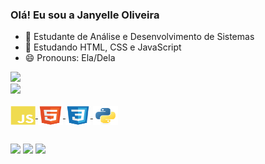 ### Olá! Eu sou a Janyelle Oliveira

- 🔭 Estudante de Análise e Desenvolvimento de Sistemas
- 🌱 Estudando HTML, CSS e JavaScript
- 😄 Pronouns: Ela/Dela


<div>
   <a href="https://github.com/nyyelle">
   <img height="180em" src="https://github-readme-stats.vercel.app/api?username=nyyelle&show_icons=true&theme=bear"/> <br>
   <img height:"180em" src="https://github-readme-stats.vercel.app/api/top-langs/?username=nyyelle&layout=compact&langs_count=16&theme=bear"/>
</div>
 
<div style="display: inline_block"><br>
  <img align="center" alt="Rafa-Js" height="30" width="40" src="https://raw.githubusercontent.com/devicons/devicon/master/icons/javascript/javascript-plain.svg">
  <img align="center" alt="Rafa-HTML" height="30" width="40" src="https://raw.githubusercontent.com/devicons/devicon/master/icons/html5/html5-original.svg">
  <img align="center" alt="Rafa-CSS" height="30" width="40" src="https://raw.githubusercontent.com/devicons/devicon/master/icons/css3/css3-original.svg">
  <img align="center" alt="Rafa-Python" height="30" width="40" src="https://raw.githubusercontent.com/devicons/devicon/master/icons/python/python-original.svg">
</div>
  
  ##
  
<div>
  <a href="https://instagram.com/nyellever" target="_blank"><img src="https://img.shields.io/badge/-Instagram-%23E4405F?style=for-the-badge&logo=instagram&logoColor=white" target="_blank"></a>
  <a href = "mailto:janylleoliveira50@gmail.com"><img src="https://img.shields.io/badge/-Gmail-%23333?style=for-the-badge&logo=gmail&logoColor=white" target="_blank"></a>
  <a href="https://www.linkedin.com/in/janyelle" target="_blank"><img src="https://img.shields.io/badge/-LinkedIn-%230077B5?style=for-the-badge&logo=linkedin&logoColor=white" target="_blank"></a> 
  
</div
